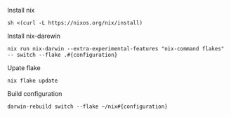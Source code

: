 Install nix

`sh <(curl -L https://nixos.org/nix/install)`

Install nix-darewin

`nix run nix-darwin --extra-experimental-features "nix-command flakes" -- switch --flake .#{configuration}`

Upate flake

`nix flake update`

Build configuration

`darwin-rebuild switch --flake ~/nix#{configuration}`
